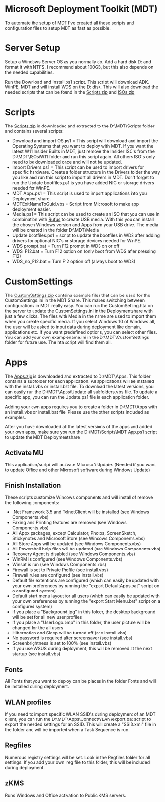 # Microsoft Deployment Toolkit (MDT)
To automate the setup of MDT I've created all these scripts and configuration files to setup MDT as fast as possible.

# Server Setup
Setup a Windows Server OS as you normally do. Add a hard disk D: and format it with NTFS. I recommend about 100GB, but this also depends on the needed capabilities.

Run the [Download and Install.ps1](Download%20and%20Install.ps1) script. This script will download ADK, WinPE, MDT and will install WDS on the D: disk. This will also download the needed scripts that can be found in the [Scripts.zip](Scripts.zip) and [ISOs.zip](ISOs.zip)

# Scripts
The [Scripts.zip](Scripts.zip) is downloaded and extracted to the D:\MDT\Scripts folder and contains several scripts:
- Download and import OS.ps1 = This script will download and import the Operating Systems that you want to deploy with MDT. If you want the latest W11 Insider Builts in MDT, just remove the Insider ISO's from the D:\MDT\ISOs\W11 folder and run this script again. All others ISO's only need to be downloaded once and will not be updated.
- Import Drivers.ps1 = This script can be used to import drivers for specific hardware. Create a folder structure in the Drivers folder the way you like and run this script to import all drivers in MDT. Don't forget to run the Update bootfiles.ps1 is you have added NIC or storage drivers needed for WinPE.
- MDT Apps.ps1 = This script is used to import applications into you Deployment share.
- MDTExitNameToGuid.vbs = Script from Microsoft to make app deployment easier.
- Media.ps1 = This script can be used to create an ISO that you can use in combination with [Rufus](https://rufus.ie) to create USB media. With this you can install the chosen Windows version and Apps from your USB drive. The media will be created in the folder D:\MDT\Media
- Update bootfiles.ps1 = script to update the bootfiles in WDS after adding drivers for optional NIC's or storage devices needed for WinPE.
- WDS prompt.bat = Turn F12 prompt in WDS on or off
- WDS_F12.bat = Turn F12 option on (only boot from WDS after pressing F12)
- WDS_no_F12.bat = Turn F12 option off (always boot to WDS)

# CustomSettings
The [CustomSettings.zip](CustomSettings.zip) contains example files that can be used for the CustomSettings.ini in the MDT Share. This makes switching between configurations in MDT really easy. You can run the CustomSetting.hta on the server to update the CustomSettings.ini in the Deploymentshare with just a few clicks.
The files with Media in the name are used to import them when you create specific media. If you select Windows 10 of Windows all, the user will be asked to input data during deployment like domain, applications etc. If you want predefined options, you can select other files.
You can add your own examplename.ini in the D:\MDT\CustomSettings folder for future use. The hta script will find them all.

# Apps
The [Apps.zip](Apps.zip) is downloaded and extracted to D:\MDT\Apps. This folder contains a subfolder for each application.
All applications will be installed with the install.vbs or install.bat file.
To download the latest versions, you can easily run the D:\MDT\Apps\Update all subfolders.vbs file.
To update a specific app, you can run the Update.ps1 file in each application folder.

Adding your own apps requires you to create a folder in D:\MDT\Apps with an install.vbs or install.bat file. Please use the other scripts included as examples.

After you have downloaded all the latest versions of the apps and added your own apps, make sure you run the D:\MDT\Scripts\MDT App.ps1 script to update the MDT Deploymentshare

## Activate MU
This application/script will activate Microsoft Update. (Needed if you want to update Office and other Microsoft software during Windows Update)

## Finish Installation
These scripts customize Windows components and will install of remove the following components:
- .Net Framework 3.5 and TelnetClient will be installed (see Windows Components.vbs)
- Faxing and Printing features are removed (see Windows Components.vbs)
- All Appx packages, except Calculator, Photos, ScreenSketch, Stickynotes and Microsoft Store (see Windows Components.vbs)
- All Store Apps will be updated (see Windows Components.vbs)
- All Powershell help files will be updated (see Windows Components.vbs)
- Recovery Agent is disabled (see Windows Components.vbs)
- WinRM is configured (see Windows Components.vbs)
- Winsat is run (see Windows Components.vbs)
- Firewall is set to Private Profile (see install.vbs)
- Firewall rules are configured (see install.vbs)
- Default file extentions are configured (which can easily be updated with your own preferences by running the "export DefaultApps.bat" script on a configured system)
- Default start menu layout for all users (which can easily be updated with your own preferences by running the "export Start Menu.bat" script on a configured system)
- If you place a "Background.jpg" in this folder, the desktop background will be set for all new user profiles
- If you place a "UserLogo.bmp" in this folder, the user picture will be changed for the all users
- Hibernation and Sleep will be turned off (see install.vbs)
- No password is required after screensaver (see install.vbs)
- Screenbrightness is set to 100% (see install.vbs)
- If you use WSUS during deployment, this will be removed at the next startup (see install.vbs)

## Fonts
All Fonts that you want to deploy can be places in the folder Fonts and will be installed during deployment.

## WLAN profiles
If you need to import specific WLAN SSID's during deployment of an MDT client, you can run the D:\MDT\Apps\ConnectWLAN\export.bat script to export the needed settings for an SSID. This will create a "SSID.xml" file in the folder and will be imported when a Task Sequence is run.

## Regfiles
Numerous registry settings will be set. Look in the Regfiles folder for all settings. If you add your own .reg file to this folder, this will be included during deployment.

## zKMS
Runs Windows and Office activation to Public KMS servers.
